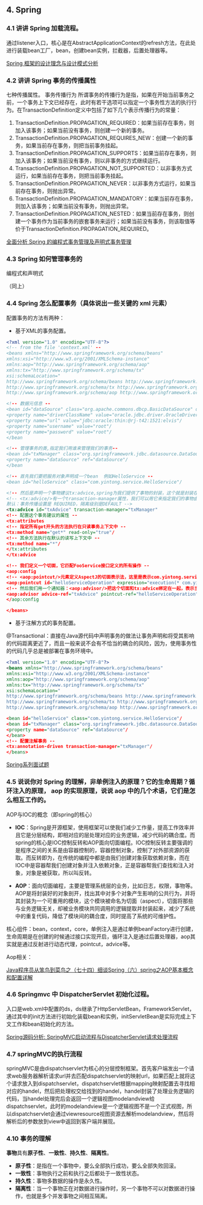 ## 4. Spring

### 4.1 讲讲 Spring 加载流程。

通过listener入口，核心是在AbstractApplicationContext的refresh方法，在此处进行装载bean工厂，bean，创建bean实例，拦截器，后置处理器等。

[Spring 框架的设计理念与设计模式分析](https://www.ibm.com/developerworks/cn/java/j-lo-spring-principle/)

### 4.2 讲讲 Spring 事务的传播属性

七种传播属性。
事务传播行为
所谓事务的传播行为是指，如果在开始当前事务之前，一个事务上下文已经存在，此时有若干选项可以指定一个事务性方法的执行行为。在TransactionDefinition定义中包括了如下几个表示传播行为的常量：

1. TransactionDefinition.PROPAGATION_REQUIRED：如果当前存在事务，则加入该事务；如果当前没有事务，则创建一个新的事务。
2. TransactionDefinition.PROPAGATION_REQUIRES_NEW：创建一个新的事务，如果当前存在事务，则把当前事务挂起。
3. TransactionDefinition.PROPAGATION_SUPPORTS：如果当前存在事务，则加入该事务；如果当前没有事务，则以非事务的方式继续运行。
4. TransactionDefinition.PROPAGATION_NOT_SUPPORTED：以非事务方式运行，如果当前存在事务，则把当前事务挂起。
5. TransactionDefinition.PROPAGATION_NEVER：以非事务方式运行，如果当前存在事务，则抛出异常。
6. TransactionDefinition.PROPAGATION_MANDATORY：如果当前存在事务，则加入该事务；如果当前没有事务，则抛出异常。
7. TransactionDefinition.PROPAGATION_NESTED：如果当前存在事务，则创建一个事务作为当前事务的嵌套事务来运行；如果当前没有事务，则该取值等价于TransactionDefinition.PROPAGATION_REQUIRED。

[全面分析 Spring 的编程式事务管理及声明式事务管理](https://www.ibm.com/developerworks/cn/education/opensource/os-cn-spring-trans/)

### 4.3 Spring 如何管理事务的

编程式和声明式

（同上）

### 4.4 Spring 怎么配置事务（具体说出一些关键的 xml 元素）

配置事务的方法有两种：

* 基于XML的事务配置。

```xml
<?xml version="1.0" encoding="UTF-8"?>
<!-- from the file 'context.xml' -- 
<beans xmlns="http://www.springframework.org/schema/beans"  
xmlns:xsi="http://www.w3.org/2001/XMLSchema-instance"  
xmlns:aop="http://www.springframework.org/schema/aop"  
xmlns:tx="http://www.springframework.org/schema/tx"  
xsi:schemaLocation="  
http://www.springframework.org/schema/beans http://www.springframework.org/schema/beans/spring-beans-2.5.xsd  
http://www.springframework.org/schema/tx http://www.springframework.org/schema/tx/spring-tx-2.5.xsd  
http://www.springframework.org/schema/aop http://www.springframework.org/schema/aop/spring-aop-2.5.xsd" 

<!-- 数据元信息 -- 
<bean id="dataSource" class="org.apache.commons.dbcp.BasicDataSource" destroy-method="close" 
<property name="driverClassName" value="oracle.jdbc.driver.OracleDriver"/ 
<property name="url" value="jdbc:oracle:thin:@rj-t42:1521:elvis"/ 
<property name="username" value="root"/ 
<property name="password" value="root"/ 
</bean 

<!-- 管理事务的类,指定我们用谁来管理我们的事务-- 
<bean id="txManager" class="org.springframework.jdbc.datasource.DataSourceTransactionManager" 
<property name="dataSource" ref="dataSource"/ 
</bean  

<!-- 首先我们要把服务对象声明成一个bean  例如HelloService -- 
<bean id="helloService" class="com.yintong.service.HelloService"/ 

<!-- 然后是声明一个事物建议tx:advice,spring为我们提供了事物的封装，这个就是封装在了<tx:advice/>中 -->
<!-- <tx:advice/>有一个transaction-manager属性，我们可以用它来指定我们的事物由谁来管理。
默认：事务传播设置是 REQUIRED，隔离级别是DEFAULT -->
<tx:advice id="txAdvice" transaction-manager="txManager" 
<!-- 配置这个事务建议的属性 -- 
<tx:attributes 
<!-- 指定所有get开头的方法执行在只读事务上下文中 -- 
<tx:method name="get*" read-only="true"/ 
<!-- 其余方法执行在默认的读写上下文中 -- 
<tx:method name="*"/ 
</tx:attributes 
</tx:advice 

<!-- 我们定义一个切面，它匹配FooService接口定义的所有操作 -- 
<aop:config 
<!-- <aop:pointcut/>元素定义AspectJ的切面表示法，这里是表示com.yintong.service.helloService包下的任意方法。 -->
<aop:pointcut id="helloServiceOperation" expression="execution(* com.yintong.service.helloService.*(..))"/ 
<!-- 然后我们用一个通知器：<aop:advisor/>把这个切面和tx:advice绑定在一起，表示当这个切面：fooServiceOperation执行时tx:advice定义的通知逻辑将被执行 -->
<aop:advisor advice-ref="txAdvice" pointcut-ref="helloServiceOperation"/ 
</aop:config 

</beans>
```

* 基于注解方式的事务配置。

@Transactional：直接在Java源代码中声明事务的做法让事务声明和将受其影响的代码距离更近了，而且一般来说不会有不恰当的耦合的风险，因为，使用事务性的代码几乎总是被部署在事务环境中。

```xml
<?xml version="1.0" encoding="UTF-8"?>
<beans xmlns="http://www.springframework.org/schema/beans"  
xmlns:xsi="http://www.w3.org/2001/XMLSchema-instance"  
xmlns:aop="http://www.springframework.org/schema/aop"  
xmlns:tx="http://www.springframework.org/schema/tx"  
xsi:schemaLocation="  
http://www.springframework.org/schema/beans http://www.springframework.org/schema/beans/spring-beans-2.5.xsd  
http://www.springframework.org/schema/tx http://www.springframework.org/schema/tx/spring-tx-2.5.xsd  
http://www.springframework.org/schema/aop http://www.springframework.org/schema/aop/spring-aop-2.5.xsd" 

<bean id="helloService" class="com.yintong.service.HelloService"/ 
<bean id="txManager" class="org.springframework.jdbc.datasource.DataSourceTransactionManager" 
<property name="dataSource" ref="dataSource"/ 
</bean>
<!-- 配置注解事务 -- 
<tx:annotation-driven transaction-manager="txManager"/ 
</beans>
```

[Spring系列面试题](https://www.jianshu.com/p/805d3cd24d51)

### 4.5 说说你对 Spring 的理解，非单例注入的原理？它的生命周期？循环注入的原理， aop 的实现原理，说说 aop 中的几个术语，它们是怎么相互工作的。

AOP与IOC的概念（即spring的核心）

* **IOC**：Spring是开源框架，使用框架可以使我们减少工作量，提高工作效率并且它是分层结构，即相对应的层处理对应的业务逻辑，减少代码的耦合度。而spring的核心是IOC控制反转和AOP面向切面编程。IOC控制反转主要强调的是程序之间的关系是由容器控制的，容器控制对象，控制了对外部资源的获取。而反转即为，在传统的编程中都是由我们创建对象获取依赖对象，而在IOC中是容器帮我们创建对象并注入依赖对象，正是容器帮我们查找和注入对象，对象是被获取，所以叫反转。

*  **AOP**：面向切面编程，主要是管理系统层的业务，比如日志，权限，事物等。AOP是将封装好的对象剖开，找出其中对多个对象产生影响的公共行为，并将其封装为一个可重用的模块，这个模块被命名为切面（aspect），切面将那些与业务逻辑无关，却被业务模块共同调用的逻辑提取并封装起来，减少了系统中的重复代码，降低了模块间的耦合度，同时提高了系统的可维护性。

核心组件：bean，context，core，单例注入是通过单例beanFactory进行创建，生命周期是在创建的时候通过接口实现开启，循环注入是通过后置处理器，aop其实就是通过反射进行动态代理，pointcut，advice等。

Aop相关：

[Java程序员从笨鸟到菜鸟之（七十四）细谈Spring（六）spring之AOP基本概念和配置详解](https://blog.csdn.net/csh624366188/article/details/7651702/)

### 4.6 Springmvc 中 DispatcherServlet 初始化过程。

入口是web.xml中配置的ds，ds继承了HttpServletBean，FrameworkServlet，通过其中的init方法进行初始化装载bean和实例，initServletBean是实际完成上下文工作和bean初始化的方法。

[Spring源码分析: SpringMVC启动流程与DispatcherServlet请求处理流程](http://www.mamicode.com/info-detail-512105.html)

### 4.7 springMVC的执行流程

springMVC是由dispatchservlet为核心的分层控制框架。首先客户端发出一个请求web服务器解析请求url并去匹配dispatchservlet的映射url，如果匹配上就将这个请求放入到dispatchservlet，dispatchservlet根据mapping映射配置去寻找相对应的handel，然后把处理权交给找到的handel，handel封装了处理业务逻辑的代码，当handel处理完后会返回一个逻辑视图modelandview给dispatchservlet，此时的modelandview是一个逻辑视图不是一个正式视图，所以dispatchservlet会通过viewresource视图资源去解析modelandview，然后将解析后的参数放到view中返回到客户端并展现。

### 4.10 事务的理解

**事物**具有**原子性**、**一致性**、**持久性**、**隔离性**。

* **原子性**：是指在一个事物中，要么全部执行成功，要么全部失败回滚。
* **一致性**：事物执行之前和执行之后都处于一致性状态。
* **持久性**：事物多数据的操作是永久性。
* **隔离性**：当一个事物正在对数据进行操作时，另一个事物不可以对数据进行操作，也就是多个并发事物之间相互隔离。